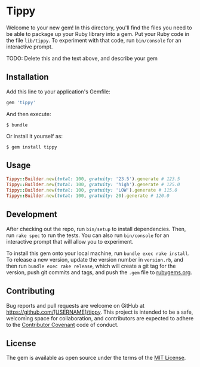 # Tippy

Welcome to your new gem! In this directory, you'll find the files you need to be able to package up your Ruby library into a gem. Put your Ruby code in the file `lib/tippy`. To experiment with that code, run `bin/console` for an interactive prompt.

TODO: Delete this and the text above, and describe your gem

## Installation

Add this line to your application's Gemfile:

```ruby
gem 'tippy'
```

And then execute:

    $ bundle

Or install it yourself as:

    $ gem install tippy

## Usage

```ruby
Tippy::Builder.new(total: 100, gratuity: '23.5').generate # 123.5
Tippy::Builder.new(total: 100, gratuity: 'high').generate # 125.0
Tippy::Builder.new(total: 100, gratuity: 'LOW').generate # 115.0
Tippy::Builder.new(total: 100, gratuity: 20).generate # 120.0
```

## Development

After checking out the repo, run `bin/setup` to install dependencies. Then, run `rake spec` to run the tests. You can also run `bin/console` for an interactive prompt that will allow you to experiment.

To install this gem onto your local machine, run `bundle exec rake install`. To release a new version, update the version number in `version.rb`, and then run `bundle exec rake release`, which will create a git tag for the version, push git commits and tags, and push the `.gem` file to [rubygems.org](https://rubygems.org).

## Contributing

Bug reports and pull requests are welcome on GitHub at https://github.com/[USERNAME]/tippy. This project is intended to be a safe, welcoming space for collaboration, and contributors are expected to adhere to the [Contributor Covenant](http://contributor-covenant.org) code of conduct.


## License

The gem is available as open source under the terms of the [MIT License](http://opensource.org/licenses/MIT).

